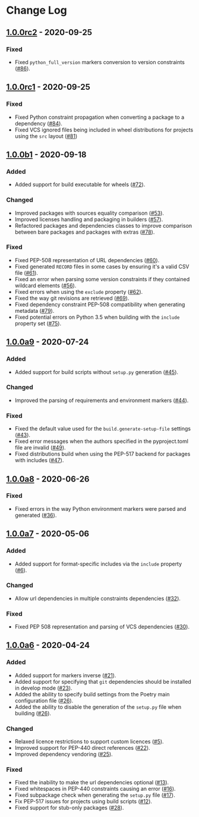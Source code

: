 # Change Log

## [1.0.0rc2] - 2020-09-25

### Fixed

- Fixed `python_full_version` markers conversion to version constraints ([#86](https://github.com/python-poetry/core/pull/86)).


## [1.0.0rc1] - 2020-09-25

### Fixed

- Fixed Python constraint propagation when converting a package to a dependency ([#84](https://github.com/python-poetry/core/pull/84)).
- Fixed VCS ignored files being included in wheel distributions for projects using the `src` layout ([#81](https://github.com/python-poetry/core/pull/81))


## [1.0.0b1] - 2020-09-18

### Added

- Added support for build executable for wheels ([#72](https://github.com/python-poetry/core/pull/72)).

### Changed

- Improved packages with sources equality comparison ([#53](https://github.com/python-poetry/core/pull/53)).
- Improved licenses handling and packaging in builders ([#57](https://github.com/python-poetry/core/pull/57)).
- Refactored packages and dependencies classes to improve comparison between bare packages and packages with extras ([#78](https://github.com/python-poetry/core/pull/78)).

### Fixed

- Fixed PEP-508 representation of URL dependencies ([#60](https://github.com/python-poetry/core/pull/60)).
- Fixed generated `RECORD` files in some cases by ensuring it's a valid CSV file ([#61](https://github.com/python-poetry/core/pull/61)).
- Fixed an error when parsing some version constraints if they contained wildcard elements ([#56](https://github.com/python-poetry/core/pull/56)).
- Fixed errors when using the `exclude` property ([#62](https://github.com/python-poetry/core/pull/62)).
- Fixed the way git revisions are retrieved ([#69](https://github.com/python-poetry/core/pull/69)).
- Fixed dependency constraint PEP-508 compatibility when generating metadata ([#79](https://github.com/python-poetry/core/pull/79)).
- Fixed potential errors on Python 3.5 when building with the `include` property set ([#75](https://github.com/python-poetry/core/pull/75)).


## [1.0.0a9] - 2020-07-24

### Added

- Added support for build scripts without `setup.py` generation ([#45](https://github.com/python-poetry/core/pull/45)).

### Changed

- Improved the parsing of requirements and environment markers ([#44](https://github.com/python-poetry/core/pull/44)).

### Fixed

- Fixed the default value used for the `build.generate-setup-file` settings ([#43](https://github.com/python-poetry/core/pull/43)).
- Fixed error messages when the authors specified in the pyproject.toml file are invalid ([#49](https://github.com/python-poetry/core/pull/49)).
- Fixed distributions build when using the PEP-517 backend for packages with includes ([#47](https://github.com/python-poetry/core/pull/47)).


## [1.0.0a8] - 2020-06-26

### Fixed

- Fixed errors in the way Python environment markers were parsed and generated ([#36](https://github.com/python-poetry/core/pull/36)).


## [1.0.0a7] - 2020-05-06

### Added

- Added support for format-specific includes via the `include` property ([#6](https://github.com/python-poetry/core/pull/6)).

### Changed

- Allow url dependencies in multiple constraints dependencies ([#32](https://github.com/python-poetry/core/pull/32)).

### Fixed

- Fixed PEP 508 representation and parsing of VCS dependencies ([#30](https://github.com/python-poetry/core/pull/30)).


## [1.0.0a6] - 2020-04-24


### Added

- Added support for markers inverse ([#21](https://github.com/python-poetry/core/pull/21)).
- Added support for specifying that `git` dependencies should be installed in develop mode ([#23](https://github.com/python-poetry/core/pull/23)).
- Added the ability to specify build settings from the Poetry main configuration file ([#26](https://github.com/python-poetry/core/pull/26)).
- Added the ability to disable the generation of the `setup.py` file when building ([#26](https://github.com/python-poetry/core/pull/26)).

### Changed

- Relaxed licence restrictions to support custom licences ([#5](https://github.com/python-poetry/core/pull/5)).
- Improved support for PEP-440 direct references ([#22](https://github.com/python-poetry/core/pull/22)).
- Improved dependency vendoring ([#25](https://github.com/python-poetry/core/pull/25)).

### Fixed

- Fixed the inability to make the url dependencies optional ([#13](https://github.com/python-poetry/core/pull/13)).
- Fixed whitespaces in PEP-440 constraints causing an error ([#16](https://github.com/python-poetry/core/pull/16)).
- Fixed subpackage check when generating the `setup.py` file ([#17](https://github.com/python-poetry/core/pull/17)).
- Fix PEP-517 issues for projects using build scripts ([#12](https://github.com/python-poetry/core/pull/12)).
- Fixed support for stub-only packages ([#28](https://github.com/python-poetry/core/pull/28)).


[Unreleased]: https://github.com/python-poetry/poetry/compare/1.0.0rc2...master
[1.0.0rc2]: https://github.com/python-poetry/poetry/releases/tag/1.0.0rc2
[1.0.0rc1]: https://github.com/python-poetry/poetry/releases/tag/1.0.0rc1
[1.0.0b1]: https://github.com/python-poetry/poetry/releases/tag/1.0.0b1
[1.0.0a9]: https://github.com/python-poetry/poetry/releases/tag/1.0.0a9
[1.0.0a8]: https://github.com/python-poetry/poetry/releases/tag/1.0.0a8
[1.0.0a7]: https://github.com/python-poetry/poetry/releases/tag/1.0.0a7
[1.0.0a6]: https://github.com/python-poetry/poetry/releases/tag/1.0.0a6
